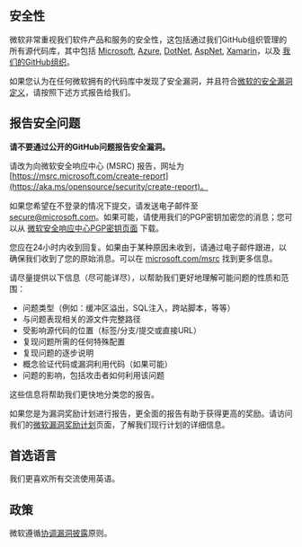 <!-- BEGIN MICROSOFT SECURITY_chs.md V0.0.7 BLOCK -->

## 安全性

微软非常重视我们软件产品和服务的安全性，这包括通过我们GitHub组织管理的所有源代码库，其中包括 [Microsoft](https://github.com/Microsoft), [Azure](https://github.com/Azure), [DotNet](https://github.com/dotnet), [AspNet](https://github.com/aspnet), [Xamarin](https://github.com/xamarin)，以及 [我们的GitHub组织](https://opensource.microsoft.com/)。

如果您认为在任何微软拥有的代码库中发现了安全漏洞，并且符合[微软的安全漏洞定义](https://aka.ms/opensource/security/definition)，请按照下述方式报告给我们。

## 报告安全问题

**请不要通过公开的GitHub问题报告安全漏洞。**

请改为向微软安全响应中心 (MSRC) 报告，网址为[https://msrc.microsoft.com/create-report](https://aka.ms/opensource/security/create-report)。

如果您希望在不登录的情况下提交，请发送电子邮件至 [secure@microsoft.com](mailto:secure@microsoft.com)。如果可能，请使用我们的PGP密钥加密您的消息；您可以从 [微软安全响应中心PGP密钥页面](https://aka.ms/opensource/security/pgpkey) 下载。

您应在24小时内收到回复。如果由于某种原因未收到，请通过电子邮件跟进，以确保我们收到了您的原始消息。可以在 [microsoft.com/msrc](https://aka.ms/opensource/security/msrc) 找到更多信息。

请尽量提供以下信息（尽可能详尽），以帮助我们更好地理解可能问题的性质和范围：

  * 问题类型（例如：缓冲区溢出，SQL注入，跨站脚本，等等）
  * 与问题表现相关的源文件完整路径
  * 受影响源代码的位置（标签/分支/提交或直接URL）
  * 复现问题所需的任何特殊配置
  * 复现问题的逐步说明
  * 概念验证代码或漏洞利用代码（如果可能）
  * 问题的影响，包括攻击者如何利用该问题

这些信息将帮助我们更快地分类您的报告。

如果您是为漏洞奖励计划进行报告，更全面的报告有助于获得更高的奖励。请访问我们的[微软漏洞奖励计划](https://aka.ms/opensource/security/bounty)页面，了解我们现行计划的详细信息。

## 首选语言

我们更喜欢所有交流使用英语。

## 政策

微软遵循[协调漏洞披露](https://aka.ms/opensource/security/cvd)原则。

<!-- END MICROSOFT SECURITY_chs.md BLOCK -->